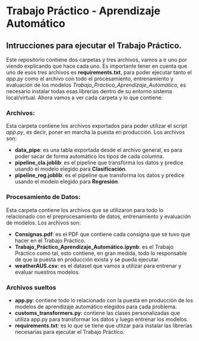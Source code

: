 # Trabajo Práctico - Aprendizaje Automático
## Intrucciones para ejecutar el Trabajo Práctico.

Este repositorio contiene dos carpetas y tres archivos, vamos a ir uno por viendo explicando que hace cada uno. Es importante tener en cuenta
que uno de esos tres archivos es **requirements.txt**, para poder ejecutar tanto el *app.py* como el archivo con todo el procesamiento, entrenamiento
y evaluación de los modelos *Trabajo_Práctico_Aprendizaje_Automático*, es necesario instalar todas esas librerías dentro de su entorno sistema local/virtual.
Ahora vamos a ver cada carpeta y lo que contiene:

### **Archivos**: 
Esta carpeta contiene los archivos exportados para poder utilizar el script *app.py*, es decir, poner en marcha la puesta en producción. Los archivos son:
* **data_pipe**: es una tabla exportada desde el archivo general, es para poder sacar de forma automático los tipos de cada columna.
* **pipeline_cla.joblib**: es el pipeline que transforma los datos y predice usando el modelo elegido para **Clasificación**.
* **pipeline_reg.joblib**: es el pipeline que transforma los datos y predice usando el modelo elegido para **Regresión**.

### **Procesamiento de Datos**: 
Esta carpeta contiene los archivos que se utilizaron para todo lo relacionado con el preprocesamiento de datos, entrenamiento y evaluación de modelos. Los archivos son:
* **Consignas.pdf**: es el PDF que contiene cada consigna que se tuvo que hacer en el Trabajo Práctico.
* **Trabajo_Práctico_Aprendizaje_Automático.ipynb**: es el Trabajo Práctico como tal, esto contiene, en gran medida, todo lo responsable de que la puesta en producción exista y se pueda ejecutar.
* **weatherAUS.csv**: es el dataset que vamos a utilizar para entrenar y evaluar nuestros modelos.

### **Archivos sueltos**
* **app.py**: contiene todo lo relacionado con la puesta en producción de los modelos de aprendizaje automático elegidos para cada problema.
* **customs_transformers.py**: contiene las clases personalizadas que utiliza app.py para transformar los datos y luego entrenar los modelos.
* **requirements.txt**: es lo que se tiene que utlizar para instalar las librerías necesarias para ejecutar el Trabajo Práctico.
